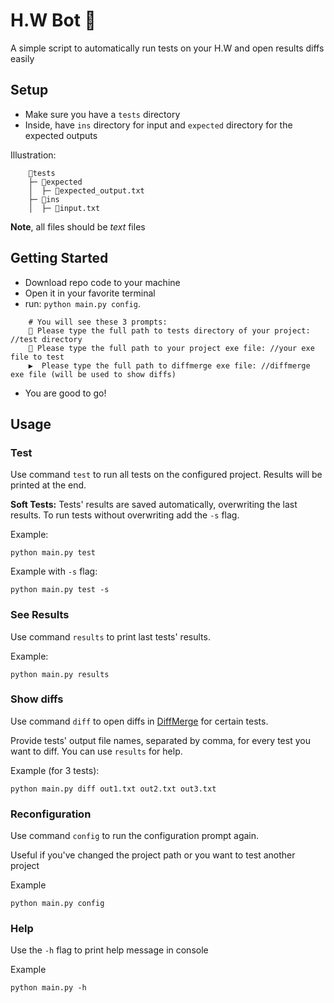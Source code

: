 # H.W Bot 🤖

A simple script to automatically run tests on your H.W and open results diffs easily

## Setup

- Make sure you have a `tests` directory
- Inside, have `ins` directory for input and `expected` directory for the expected outputs

Illustration:

```
    📁tests
    ├─ 📁expected
    │  ├─ 📄expected_output.txt
    ├─ 📁ins
    │  ├─ 📄input.txt

```

**Note**, all files should be _text_ files

## Getting Started

- Download repo code to your machine
- Open it in your favorite terminal
- run: `python main.py config`.

```
    # You will see these 3 prompts:
    📂 Please type the full path to tests directory of your project: //test directory
    🔨 Please type the full path to your project exe file: //your exe file to test
    ▶  Please type the full path to diffmerge exe file: //diffmerge exe file (will be used to show diffs)
```

- You are good to go!

## Usage

### Test

Use command `test` to run all tests on the configured project. Results will be printed at the end.

**Soft Tests:** Tests' results are saved automatically, overwriting the last results. To run tests without overwriting add the `-s` flag.

Example:

```
python main.py test
```

Example with `-s` flag:

```
python main.py test -s
```

### See Results

Use command `results` to print last tests' results.

Example:

```
python main.py results
```

### Show diffs

Use command `diff` to open diffs in [DiffMerge](https://sourcegear.com/diffmerge/) for certain tests.

Provide tests' output file names, separated by comma, for every test you want to diff. You can use `results` for help.

Example (for 3 tests):

```
python main.py diff out1.txt out2.txt out3.txt
```

### Reconfiguration

Use command `config` to run the configuration prompt again.

Useful if you've changed the project path or you want to test another project

Example

```
python main.py config
```

### Help

Use the `-h` flag to print help message in console

Example

```
python main.py -h
```

